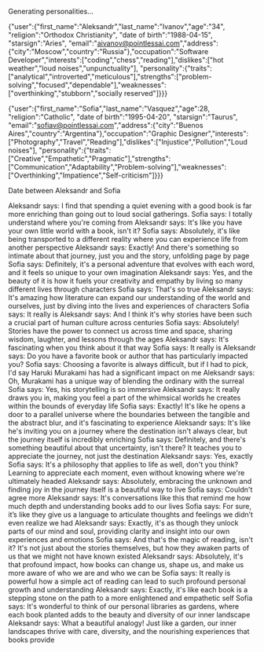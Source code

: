 Generating personalities...

{"user":{"first_name":"Aleksandr","last_name":"Ivanov","age":"34", "religion":"Orthodox Christianity", "date of birth":"1988-04-15", "starsign":"Aries", "email":"aivanov@pointlessai.com","address":{"city":"Moscow","country":"Russia"},"occupation":"Software Developer","interests":["coding","chess","reading"],"dislikes":["hot weather","loud noises","unpunctuality"], "personality":{"traits":["analytical","introverted","meticulous"],"strengths":["problem-solving","focused","dependable"],"weaknesses":["overthinking","stubborn","socially reserved"]}}}

{"user":{"first_name":"Sofia","last_name":"Vasquez","age":28, "religion":"Catholic", "date of birth":"1995-04-20", "starsign":"Taurus", "email":"sofiav@pointlessai.com","address":{"city":"Buenos Aires","country":"Argentina"},"occupation":"Graphic Designer","interests":["Photography","Travel","Reading"],"dislikes":["Injustice","Pollution","Loud noises"], "personality":{"traits":["Creative","Empathetic","Pragmatic"],"strengths":["Communication","Adaptability","Problem-solving"],"weaknesses":["Overthinking","Impatience","Self-criticism"]}}}

Date between Aleksandr and Sofia

Aleksandr says: I find that spending a quiet evening with a good book is far more enriching than going out to loud social gatherings.
Sofia says: I totally understand where you're coming from
Aleksandr says: It's like you have your own little world with a book, isn't it?
Sofia says: Absolutely, it's like being transported to a different reality where you can experience life from another perspective
Aleksandr says: Exactly! And there's something so intimate about that journey, just you and the story, unfolding page by page
Sofia says: Definitely, it's a personal adventure that evolves with each word, and it feels so unique to your own imagination
Aleksandr says: Yes, and the beauty of it is how it fuels your creativity and empathy by living so many different lives through characters
Sofia says: That's so true
Aleksandr says: It's amazing how literature can expand our understanding of the world and ourselves, just by diving into the lives and experiences of characters
Sofia says: It really is
Aleksandr says: And I think it's why stories have been such a crucial part of human culture across centuries
Sofia says: Absolutely! Stories have the power to connect us across time and space, sharing wisdom, laughter, and lessons through the ages
Aleksandr says: It's fascinating when you think about it that way
Sofia says: It really is
Aleksandr says: Do you have a favorite book or author that has particularly impacted you?
Sofia says: Choosing a favorite is always difficult, but if I had to pick, I'd say Haruki Murakami has had a significant impact on me
Aleksandr says: Oh, Murakami has a unique way of blending the ordinary with the surreal
Sofia says: Yes, his storytelling is so immersive
Aleksandr says: It really draws you in, making you feel a part of the whimsical worlds he creates within the bounds of everyday life
Sofia says: Exactly! It's like he opens a door to a parallel universe where the boundaries between the tangible and the abstract blur, and it's fascinating to experience
Aleksandr says: It's like he's inviting you on a journey where the destination isn't always clear, but the journey itself is incredibly enriching
Sofia says: Definitely, and there's something beautiful about that uncertainty, isn't there? It teaches you to appreciate the journey, not just the destination
Aleksandr says: Yes, exactly
Sofia says: It's a philosophy that applies to life as well, don't you think? Learning to appreciate each moment, even without knowing where we're ultimately headed
Aleksandr says: Absolutely, embracing the unknown and finding joy in the journey itself is a beautiful way to live
Sofia says: Couldn't agree more
Aleksandr says: It's conversations like this that remind me how much depth and understanding books add to our lives
Sofia says: For sure, it’s like they give us a language to articulate thoughts and feelings we didn’t even realize we had
Aleksandr says: Exactly, it's as though they unlock parts of our mind and soul, providing clarity and insight into our own experiences and emotions
Sofia says: And that's the magic of reading, isn't it? It's not just about the stories themselves, but how they awaken parts of us that we might not have known existed
Aleksandr says: Absolutely, it's that profound impact, how books can change us, shape us, and make us more aware of who we are and who we can be
Sofia says: It really is powerful how a simple act of reading can lead to such profound personal growth and understanding
Aleksandr says: Exactly, it's like each book is a stepping stone on the path to a more enlightened and empathetic self
Sofia says: It's wonderful to think of our personal libraries as gardens, where each book planted adds to the beauty and diversity of our inner landscape
Aleksandr says: What a beautiful analogy! Just like a garden, our inner landscapes thrive with care, diversity, and the nourishing experiences that books provide